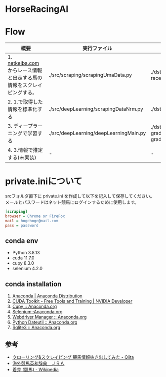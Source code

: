 # HorseRacingAI

# Flow
|概要| 実行ファイル | 出力ファイル   |
| ---- | ---- |---- |
|1. [netkeiba.com](https://www.netkeiba.com/)　からレース情報と出走する馬の情報をスクレイピングする。|./src/scraping/scrapingUmaData.py	|./dst/scrapingResult/raceGradedb.pickle, racedb.pickle, horsedb.pickle|
|2. 1.で取得した情報を標準化する|./src/deepLearning/scrapingDataNrm.py|./dst/learningList/t.pickle, x.pickle|
|3. ディープラーニングで学習する|./src/deepLearning/deepLearningMain.py|./dst/trainedParam/gradientb1.txt, gradientb2.txt, gradientW1.txt, gradientW2.txt|
|4. 3.情報で推定する(未実装)|-| - |
# private.iniについて
srcフォルダ直下に private.ini を作成して以下を記入して保存してください。  
メールとパスワードはネット競馬にログインするために使用します。

```txt:whatprivate.ini
[scraping]
browser = Chrome or FireFox
mail = hogehoge@mail.com
pass = password
```

## conda env
* Python 3.8.13
* cuda 11.7.0
* cupy 8.3.0
* selenium 4.2.0

## conda installation
1. [Anaconda | Anaconda Distribution](https://www.anaconda.com/products/distribution)
2. [CUDA Toolkit - Free Tools and Training | NVIDIA Developer](https://developer.nvidia.com/cuda-toolkit)
3. [Cupy :: Anaconda.org](https://anaconda.org/anaconda/cupy)
4. [Selenium::Anaconda.org](https://anaconda.org/conda-forge/selenium)
5. [Webdriver Manager :: Anaconda.org](https://anaconda.org/conda-forge/webdriver-manager)
6. [Python Dateutil :: Anaconda.org](https://anaconda.org/conda-forge/python-dateutil)
7. [Sqlite3 :: Anaconda.org](https://anaconda.org/blaze/sqlite3)

## 参考
- [クローリング&スクレイピング 競馬情報抜き出してみた - Qiita](https://qiita.com/penguinz222/items/6a30d026ede2e822e245)
- [海外競馬英和辞典　ＪＲＡ](https://www.jra.go.jp/keiba/overseas/yougo/index.html)
- [着差 (競馬) - Wikipedia](https://ja.wikipedia.org/wiki/%E7%9D%80%E5%B7%AE_(%E7%AB%B6%E9%A6%AC)#:~:text=%E7%AB%B6%E9%A6%AC%E3%81%AE%E7%AB%B6%E8%B5%B0%E3%81%AB%E3%81%8A%E3%81%91%E3%82%8B%E7%9D%80,%E7%AB%B6%E8%B5%B0%E3%81%A7%E3%81%AF%E7%94%A8%E3%81%84%E3%82%89%E3%82%8C%E3%81%AA%E3%81%84%E3%80%82)